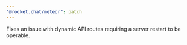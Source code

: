 ```yaml
---
"@rocket.chat/meteor": patch
---
```


Fixes an issue with dynamic API routes requiring a server restart to be operable.
